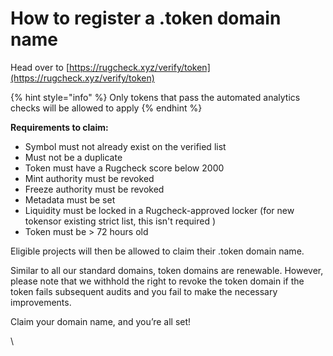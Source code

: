 # How to register a .token domain name

Head over to [https://rugcheck.xyz/verify/token](https://rugcheck.xyz/verify/token)

{% hint style="info" %}
Only tokens  that pass the automated analytics checks will be allowed to apply
{% endhint %}

**Requirements to claim:**

* Symbol must not already exist on the verified list
* &#x20;Must not be a duplicate
* Token must have a Rugcheck score below 2000
* &#x20;Mint authority must be revoked
* Freeze authority must be revoked
* Metadata must be set
* Liquidity must be locked in a Rugcheck-approved locker (for new tokensor existing strict list, this isn't required )
* Token must be > 72 hours old&#x20;

Eligible projects will then be allowed to claim their .token domain name.&#x20;

Similar to all our standard domains, token domains are renewable. However, please note that we withhold the right to revoke the token domain if the token fails subsequent audits and you fail to make the necessary improvements.

Claim your domain name, and you’re all set!

\
